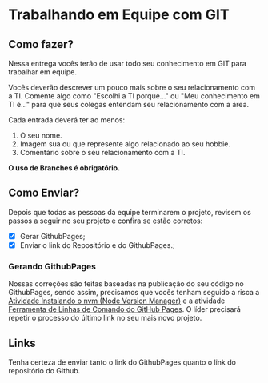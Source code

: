 # Trabalhando em Equipe com GIT

## Como fazer?

Nessa entrega vocês terão de usar todo seu conhecimento em GIT para trabalhar em equipe.

Vocês deverão descrever um pouco mais sobre o seu relacionamento com a TI. Comente algo como "Escolhi a TI porque..." ou "Meu conhecimento em TI é..." para que seus colegas entendam seu relacionamento com a área.


Cada entrada deverá ter ao menos:
1. O seu nome.
2. Imagem sua ou que represente algo relacionado ao seu hobbie.
3. Comentário sobre o seu relacionamento com a TI.

__O uso de Branches é obrigatório.__

## Como Enviar?

Depois que todas as pessoas da equipe terminarem o projeto, revisem os passos a seguir no seu projeto e confira se estão corretos:

- [x] Gerar GithubPages;
- [x] Enviar o link do Repositório e do GithubPages.;

### Gerando GithubPages

Nossas correções são feitas baseadas na publicação do seu código no GithubPages, sendo assim, precisamos que vocês tenham seguido a risca a [Atividade Instalando o nvm (Node Version Manager)](https://alunos.kenzie.com.br/courses/43/assignments/5970?module_item_id=6723) e a atividade [Ferramenta de Linhas de Comando do GitHub Pages](https://alunos.kenzie.com.br/courses/43/assignments/5975?module_item_id=6724). O líder precisará repetir o processo do último link no seu mais novo projeto.

## Links

Tenha certeza de enviar tanto o link do GithubPages quanto o link do repositório do Github.
